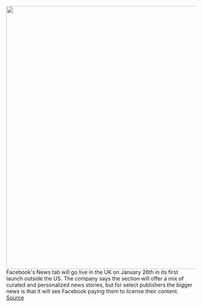 <img src='https://cdn.vox-cdn.com/thumbor/RoEAC32PXFnI_-7r3wmlLAtedFM=/0x0:2040x1360/1200x800/filters:focal(857x517:1183x843)/cdn.vox-cdn.com/uploads/chorus_image/image/68719849/acastro_180522_facebook_0002.0.jpg' width='700px' /><br/>
Facebook's News tab will go live in the UK on January 26th in its first launch outside the US. The company says the section will offer a mix of curated and personalized news stories, but for select publishers the bigger news is that it will see Facebook paying them to license their content.
<a href='https://www.theverge.com/2021/1/25/22248814/facebook-news-uk-launch-articles-tab-curated'> Source <a/>